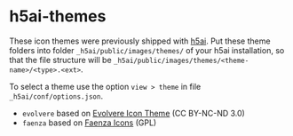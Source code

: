 # h5ai-themes

These icon themes were previously shipped with [h5ai][h5ai]. Put these theme
folders into folder `_h5ai/public/images/themes/` of your h5ai installation, so that
the file structure will be `_h5ai/public/images/themes/<theme-name>/<type>.<ext>`.

To select a theme use the option `view > theme` in file `_h5ai/conf/options.json`.

* `evolvere` based on [Evolvere&nbsp;Icon&nbsp;Theme][evolvere]&nbsp;(CC BY-NC-ND 3.0)
* `faenza` based on [Faenza&nbsp;Icons][faenza]&nbsp;(GPL)

[h5ai]: http://larsjung.de/h5ai/ (a modern HTTP web server index for Apache httpd, lighttpd, nginx and Cherokee)
[evolvere]: http://franksouza183.deviantart.com/art/Evolvere-Icon-theme-440718295
[faenza]: http://tiheum.deviantart.com/art/Faenza-Icons-173323228
